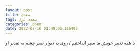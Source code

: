 ```yaml
---
layout: post
title: سعدی
tags: سعدی غزل
categories: poem
date: 2022-07-16 01:49:03.126495
---
```


با همه تدبیر خویش ما سپر انداختیم / روی به دیوار صبر چشم به تقدیر او